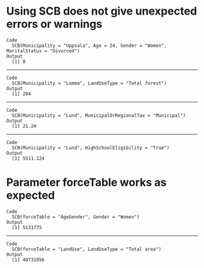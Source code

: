 # Using SCB does not give unexpected errors or warnings

    Code
      SCB(Municipality = "Uppsala", Age = 24, Gender = "Women", MaritalStatus = "Divorced")
    Output
      [1] 8

---

    Code
      SCB(Municipality = "Lomma", LandUseType = "Total forest")
    Output
      [1] 204

---

    Code
      SCB(Municipality = "Lund", MunicipalOrRegionalTax = "Municipal")
    Output
      [1] 21.24

---

    Code
      SCB(Municipality = "Lund", HighSchoolEligibility = "True")
    Output
      [1] 5511.124

# Parameter forceTable works as expected

    Code
      SCB(forceTable = "AgeGender", Gender = "Women")
    Output
      [1] 5131775

---

    Code
      SCB(forceTable = "LandUse", LandUseType = "Total area")
    Output
      [1] 40731056


